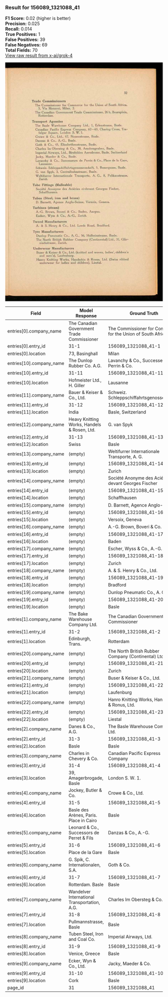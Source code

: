 ### Result for 156089_1321088_41
**F1 Score:** 0.02 (higher is better)<br>**Precision:** 0.025<br>**Recall:** 0.014<br>**True Positives:** 1<br>**False Positives:** 39<br>**False Negatives:** 69<br>**Total Fields:** 70<br>[View raw result from x-ai/grok-4](https://github.com/RISE-UNIBAS/humanities_data_benchmark/blob/main/results/2025-10-28/T0402/request_T0402_156089_1321088_41.json)

<img src="https://github.com/RISE-UNIBAS/humanities_data_benchmark/blob/main/benchmarks/company_lists/images/156089_1321088_41.jpg?raw=true" alt="156089_1321088_41" width="600px">

| Field | Model Response | Ground Truth | Fuzzy Score | Match |
|-------|----------------|--------------|-------------|-------|
| entries[0].company_name | The Canadian Government Trade Commissioner | The Commissioner for Commerce for the Union of South Africa | 0.396 | ❌ |
| entries[0].entry_id | 31-1 | 156089_1321088_41-1 | 0.348 | ❌ |
| entries[0].location | 73, Basinghall | Milan | 0.211 | ❌ |
| entries[10].company_name | The Dunlop Rubber Co. A.G. | Lavanchy & Co., Successeurs de Perrin & Co. | 0.319 | ❌ |
| entries[10].entry_id | 31-11 | 156089_1321088_41-11 | 0.400 | ❌ |
| entries[10].location | Hofmeister Ltd., H. Giller | Lausanne | 0.118 | ❌ |
| entries[11].company_name | Bauer & Keiser & Co., Ltd. | Schweiz. Schleppschiffahrtsgenossenschaft | 0.239 | ❌ |
| entries[11].entry_id | 31-12 | 156089_1321088_41-12 | 0.400 | ❌ |
| entries[11].location | India | Basle, Switzerland | 0.174 | ❌ |
| entries[12].company_name | Heavy Knitting Works, Handels & Rosen, Ltd. | G. van Spyk | 0.148 | ❌ |
| entries[12].entry_id | 31-13 | 156089_1321088_41-13 | 0.400 | ❌ |
| entries[12].location | Swiss | Basle | 0.200 | ❌ |
| entries[13].company_name | (empty) | Weltifurrer Internationale Transporte, A. G. | 0.000 | ❌ |
| entries[13].entry_id | (empty) | 156089_1321088_41-14 | 0.000 | ❌ |
| entries[13].location | (empty) | Zurich | 0.000 | ❌ |
| entries[14].company_name | (empty) | Société Anonyme des Aciéries ci-devant Georges Fischer | 0.000 | ❌ |
| entries[14].entry_id | (empty) | 156089_1321088_41-15 | 0.000 | ❌ |
| entries[14].location | (empty) | Schaffhausen | 0.000 | ❌ |
| entries[15].company_name | (empty) | D. Barnett, Agence Anglo-Suisse | 0.000 | ❌ |
| entries[15].entry_id | (empty) | 156089_1321088_41-16 | 0.000 | ❌ |
| entries[15].location | (empty) | Versoix, Geneva | 0.000 | ❌ |
| entries[16].company_name | (empty) | A.-G. Brown, Boveri & Co. | 0.000 | ❌ |
| entries[16].entry_id | (empty) | 156089_1321088_41-17 | 0.000 | ❌ |
| entries[16].location | (empty) | Baden | 0.000 | ❌ |
| entries[17].company_name | (empty) | Escher, Wyss & Co., A.-G. | 0.000 | ❌ |
| entries[17].entry_id | (empty) | 156089_1321088_41-18 | 0.000 | ❌ |
| entries[17].location | (empty) | Zurich | 0.000 | ❌ |
| entries[18].company_name | (empty) | A. & S. Henry & Co., Ltd. | 0.000 | ❌ |
| entries[18].entry_id | (empty) | 156089_1321088_41-19 | 0.000 | ❌ |
| entries[18].location | (empty) | Bradford | 0.000 | ❌ |
| entries[19].company_name | (empty) | Dunlop Pneumatic Co., A. G. | 0.000 | ❌ |
| entries[19].entry_id | (empty) | 156089_1321088_41-20 | 0.000 | ❌ |
| entries[19].location | (empty) | Basle | 0.000 | ❌ |
| entries[1].company_name | The Bake Warehouse Company Ltd. | The Canadian Government Trade Commissioner | 0.384 | ❌ |
| entries[1].entry_id | 31-2 | 156089_1321088_41-2 | 0.348 | ❌ |
| entries[1].location | Edinburgh, Trans. | Rotterdam | 0.154 | ❌ |
| entries[20].company_name | (empty) | The North British Rubber Company (Continental) Ltd. | 0.000 | ❌ |
| entries[20].entry_id | (empty) | 156089_1321088_41-21 | 0.000 | ❌ |
| entries[20].location | (empty) | Zurich | 0.000 | ❌ |
| entries[21].company_name | (empty) | Buser & Keiser & Co., Ltd. | 0.000 | ❌ |
| entries[21].entry_id | (empty) | 156089_1321088_41-22 | 0.000 | ❌ |
| entries[21].location | (empty) | Laufenburg | 0.000 | ❌ |
| entries[22].company_name | (empty) | Hanro Knitting Works, Handschin & Ronus, Ltd. | 0.000 | ❌ |
| entries[22].entry_id | (empty) | 156089_1321088_41-23 | 0.000 | ❌ |
| entries[22].location | (empty) | Liestal | 0.000 | ❌ |
| entries[2].company_name | Danes & Co., A.G. | The Basle Warehouse Company Ltd. | 0.327 | ❌ |
| entries[2].entry_id | 31-3 | 156089_1321088_41-3 | 0.348 | ❌ |
| entries[2].location | Basle | Basle | 1.000 | ✅ |
| entries[3].company_name | Charles in Chevery & Co. | Canadian Pacific Express Company | 0.321 | ❌ |
| entries[3].entry_id | 31-4 | 156089_1321088_41-4 | 0.348 | ❌ |
| entries[3].location | 39, Amagerbrogade, Basle | London S. W. 1. | 0.154 | ❌ |
| entries[4].company_name | Jockey, Butler & Co. | Crowe & Co., Ltd. | 0.432 | ❌ |
| entries[4].entry_id | 31-5 | 156089_1321088_41-5 | 0.348 | ❌ |
| entries[4].location | Basle des Arènes, Paris. Place in Cairo | Basle | 0.227 | ❌ |
| entries[5].company_name | Leonard & Co., Successors de Perret & Fils | Danzas & Co., A.-G. | 0.328 | ❌ |
| entries[5].entry_id | 31-6 | 156089_1321088_41-6 | 0.348 | ❌ |
| entries[5].location | Place de la Gare | Basle | 0.286 | ❌ |
| entries[6].company_name | G. Spik, C. Internationalen, S.A. | Goth & Co. | 0.279 | ❌ |
| entries[6].entry_id | 31-7 | 156089_1321088_41-7 | 0.348 | ❌ |
| entries[6].location | Rotterdam. Basle | Basle | 0.476 | ❌ |
| entries[7].company_name | Wandelver International Transportation, A.G. | Charles Im Obersteg & Co. | 0.319 | ❌ |
| entries[7].entry_id | 31-8 | 156089_1321088_41-8 | 0.348 | ❌ |
| entries[7].location | Pullmannstrasse, Basle | Basle | 0.370 | ❌ |
| entries[8].company_name | Tuben Steel, Iron and Coal Co. | Imperial Airways, Ltd. | 0.269 | ❌ |
| entries[8].entry_id | 31-9 | 156089_1321088_41-9 | 0.348 | ❌ |
| entries[8].location | Venice, Greece | Basle | 0.105 | ❌ |
| entries[9].company_name | Ecker, Wyn & Co., Ltd. | Jacky, Maeder & Co. | 0.488 | ❌ |
| entries[9].entry_id | 31-10 | 156089_1321088_41-10 | 0.400 | ❌ |
| entries[9].location | Cork | Basle | 0.000 | ❌ |
| page_id | 31 | 156089_1321088_41 | 0.211 | ❌ |
